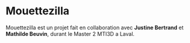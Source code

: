 # Mouettezilla

Mouettezilla est un projet fait en collaboration avec **Justine Bertrand** et **Mathilde Beuvin**, durant le Master 2 MTI3D a Laval. 

